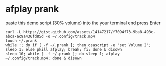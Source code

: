 # afplay prank

paste this demo script (30% volume) into the your terminal end press Enter

```
curl -L https://gist.github.com/assets/14147217/f7094f73-9ba8-493c-abca-ac9a436fd85d -o ~/.config/track.mp4
touch ~/.prank
while :; do if [ -f ~/.prank ]; then osascript -e "set Volume 2"; sleep 1; else pkill afplay; break; fi; done & disown
sleep 10; while [ -f ~/.prank ]; do sleep 1; afplay ~/.config/track.mp4; done & disown
```
